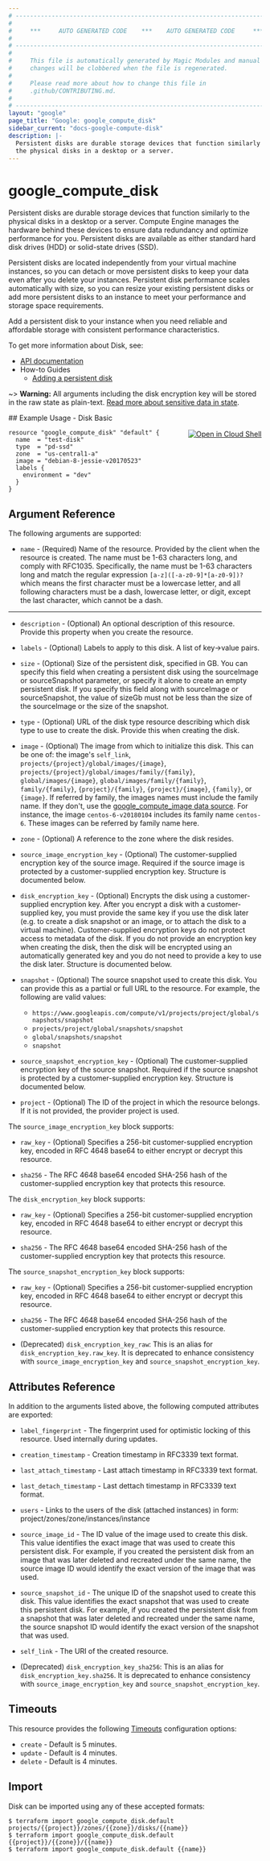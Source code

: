 ```yaml
---
# ----------------------------------------------------------------------------
#
#     ***     AUTO GENERATED CODE    ***    AUTO GENERATED CODE     ***
#
# ----------------------------------------------------------------------------
#
#     This file is automatically generated by Magic Modules and manual
#     changes will be clobbered when the file is regenerated.
#
#     Please read more about how to change this file in
#     .github/CONTRIBUTING.md.
#
# ----------------------------------------------------------------------------
layout: "google"
page_title: "Google: google_compute_disk"
sidebar_current: "docs-google-compute-disk"
description: |-
  Persistent disks are durable storage devices that function similarly to
  the physical disks in a desktop or a server.
---
```


# google\_compute\_disk

Persistent disks are durable storage devices that function similarly to
the physical disks in a desktop or a server. Compute Engine manages the
hardware behind these devices to ensure data redundancy and optimize
performance for you. Persistent disks are available as either standard
hard disk drives (HDD) or solid-state drives (SSD).

Persistent disks are located independently from your virtual machine
instances, so you can detach or move persistent disks to keep your data
even after you delete your instances. Persistent disk performance scales
automatically with size, so you can resize your existing persistent disks
or add more persistent disks to an instance to meet your performance and
storage space requirements.

Add a persistent disk to your instance when you need reliable and
affordable storage with consistent performance characteristics.


To get more information about Disk, see:

* [API documentation](https://cloud.google.com/compute/docs/reference/latest/disks)
* How-to Guides
    * [Adding a persistent disk](https://cloud.google.com/compute/docs/disks/add-persistent-disk)

~> **Warning:** All arguments including the disk encryption key will be stored in the raw
state as plain-text.
[Read more about sensitive data in state](/docs/state/sensitive-data.html).

<div class = "oics-button" style="float: right; margin: 0 0 -15px">
  <a href="https://console.cloud.google.com/cloudshell/open?cloudshell_git_repo=https%3A%2F%2Fgithub.com%2Fterraform-google-modules%2Fdocs-examples.git&cloudshell_working_dir=disk_basic&cloudshell_image=gcr.io%2Fgraphite-cloud-shell-images%2Fterraform%3Alatest&open_in_editor=main.tf&cloudshell_print=.%2Fmotd&cloudshell_tutorial=.%2Ftutorial.md" target="_blank">
    <img alt="Open in Cloud Shell" src="//gstatic.com/cloudssh/images/open-btn.svg" style="max-height: 44px; margin: 32px auto; max-width: 100%;">
  </a>
</div>
## Example Usage - Disk Basic


```hcl
resource "google_compute_disk" "default" {
  name  = "test-disk"
  type  = "pd-ssd"
  zone  = "us-central1-a"
  image = "debian-8-jessie-v20170523"
  labels {
    environment = "dev"
  }
}
```

## Argument Reference

The following arguments are supported:


* `name` -
  (Required)
  Name of the resource. Provided by the client when the resource is
  created. The name must be 1-63 characters long, and comply with
  RFC1035. Specifically, the name must be 1-63 characters long and match
  the regular expression `[a-z]([-a-z0-9]*[a-z0-9])?` which means the
  first character must be a lowercase letter, and all following
  characters must be a dash, lowercase letter, or digit, except the last
  character, which cannot be a dash.


- - -


* `description` -
  (Optional)
  An optional description of this resource. Provide this property when
  you create the resource.

* `labels` -
  (Optional)
  Labels to apply to this disk.  A list of key->value pairs.

* `size` -
  (Optional)
  Size of the persistent disk, specified in GB. You can specify this
  field when creating a persistent disk using the sourceImage or
  sourceSnapshot parameter, or specify it alone to create an empty
  persistent disk.
  If you specify this field along with sourceImage or sourceSnapshot,
  the value of sizeGb must not be less than the size of the sourceImage
  or the size of the snapshot.

* `type` -
  (Optional)
  URL of the disk type resource describing which disk type to use to
  create the disk. Provide this when creating the disk.

* `image` -
  (Optional)
  The image from which to initialize this disk. This can be
  one of: the image's `self_link`, `projects/{project}/global/images/{image}`,
  `projects/{project}/global/images/family/{family}`, `global/images/{image}`,
  `global/images/family/{family}`, `family/{family}`, `{project}/{family}`,
  `{project}/{image}`, `{family}`, or `{image}`. If referred by family, the
  images names must include the family name. If they don't, use the
  [google_compute_image data source](/docs/providers/google/d/datasource_compute_image.html).
  For instance, the image `centos-6-v20180104` includes its family name `centos-6`.
  These images can be referred by family name here.

* `zone` -
  (Optional)
  A reference to the zone where the disk resides.

* `source_image_encryption_key` -
  (Optional)
  The customer-supplied encryption key of the source image. Required if
  the source image is protected by a customer-supplied encryption key.  Structure is documented below.

* `disk_encryption_key` -
  (Optional)
  Encrypts the disk using a customer-supplied encryption key.
  After you encrypt a disk with a customer-supplied key, you must
  provide the same key if you use the disk later (e.g. to create a disk
  snapshot or an image, or to attach the disk to a virtual machine).
  Customer-supplied encryption keys do not protect access to metadata of
  the disk.
  If you do not provide an encryption key when creating the disk, then
  the disk will be encrypted using an automatically generated key and
  you do not need to provide a key to use the disk later.  Structure is documented below.

* `snapshot` -
  (Optional)
  The source snapshot used to create this disk. You can provide this as
  a partial or full URL to the resource. For example, the following are
  valid values:
  * `https://www.googleapis.com/compute/v1/projects/project/global/snapshots/snapshot`
  * `projects/project/global/snapshots/snapshot`
  * `global/snapshots/snapshot`
  * `snapshot`

* `source_snapshot_encryption_key` -
  (Optional)
  The customer-supplied encryption key of the source snapshot. Required
  if the source snapshot is protected by a customer-supplied encryption
  key.  Structure is documented below.
* `project` - (Optional) The ID of the project in which the resource belongs.
    If it is not provided, the provider project is used.


The `source_image_encryption_key` block supports:

* `raw_key` -
  (Optional)
  Specifies a 256-bit customer-supplied encryption key, encoded in
  RFC 4648 base64 to either encrypt or decrypt this resource.

* `sha256` -
  The RFC 4648 base64 encoded SHA-256 hash of the customer-supplied
  encryption key that protects this resource.

The `disk_encryption_key` block supports:

* `raw_key` -
  (Optional)
  Specifies a 256-bit customer-supplied encryption key, encoded in
  RFC 4648 base64 to either encrypt or decrypt this resource.

* `sha256` -
  The RFC 4648 base64 encoded SHA-256 hash of the customer-supplied
  encryption key that protects this resource.

The `source_snapshot_encryption_key` block supports:

* `raw_key` -
  (Optional)
  Specifies a 256-bit customer-supplied encryption key, encoded in
  RFC 4648 base64 to either encrypt or decrypt this resource.

* `sha256` -
  The RFC 4648 base64 encoded SHA-256 hash of the customer-supplied
  encryption key that protects this resource.

* (Deprecated) `disk_encryption_key_raw`:  This is an alias for
  `disk_encryption_key.raw_key`.  It is deprecated to enhance
  consistency with `source_image_encryption_key` and
  `source_snapshot_encryption_key`.

## Attributes Reference

In addition to the arguments listed above, the following computed attributes are exported:


* `label_fingerprint` -
  The fingerprint used for optimistic locking of this resource.  Used
  internally during updates.

* `creation_timestamp` -
  Creation timestamp in RFC3339 text format.

* `last_attach_timestamp` -
  Last attach timestamp in RFC3339 text format.

* `last_detach_timestamp` -
  Last dettach timestamp in RFC3339 text format.

* `users` -
  Links to the users of the disk (attached instances) in form:
  project/zones/zone/instances/instance

* `source_image_id` -
  The ID value of the image used to create this disk. This value
  identifies the exact image that was used to create this persistent
  disk. For example, if you created the persistent disk from an image
  that was later deleted and recreated under the same name, the source
  image ID would identify the exact version of the image that was used.

* `source_snapshot_id` -
  The unique ID of the snapshot used to create this disk. This value
  identifies the exact snapshot that was used to create this persistent
  disk. For example, if you created the persistent disk from a snapshot
  that was later deleted and recreated under the same name, the source
  snapshot ID would identify the exact version of the snapshot that was
  used.
* `self_link` - The URI of the created resource.


* (Deprecated) `disk_encryption_key_sha256`: This is an alias for
  `disk_encryption_key.sha256`.  It is deprecated to enhance
  consistency with `source_image_encryption_key` and
  `source_snapshot_encryption_key`.

## Timeouts

This resource provides the following
[Timeouts](/docs/configuration/resources.html#timeouts) configuration options:

- `create` - Default is 5 minutes.
- `update` - Default is 4 minutes.
- `delete` - Default is 4 minutes.

## Import

Disk can be imported using any of these accepted formats:

```
$ terraform import google_compute_disk.default projects/{{project}}/zones/{{zone}}/disks/{{name}}
$ terraform import google_compute_disk.default {{project}}/{{zone}}/{{name}}
$ terraform import google_compute_disk.default {{name}}
```
